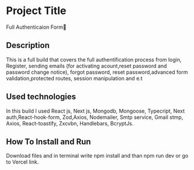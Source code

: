 # Project Title

Full Authenticaion Form🔗

## Description

This is a full build that covers the full authentification process from login, Register, sending emails (for activating acount,reset password and password change notice), forgot password, reset password,advanced form validation,protected routes, session manipulation and e.t 

## Used technologies

In this build I used React js, Next js, Mongodb, Mongoose, Typecript, Next auth,React-hook-form, Zod,Axios, Nodemailer, Smtp service, Gmail stmp, Axios, React-toastify, Zxcvbn, Handlebars, BcryptJs.

## How To Install and Run

Download files and in terminal write npm install and than npm run dev or go to Vercel link.
